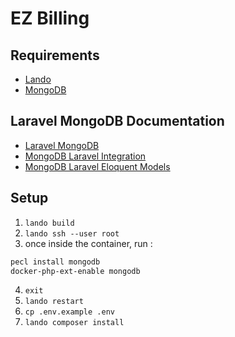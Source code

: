 # EZ Billing

## Requirements

- [Lando](https://docs.lando.dev/getting-started/installation/)
- [MongoDB](https://www.mongodb.com/try/download/community)

## Laravel MongoDB Documentation
- [Laravel MongoDB](https://www.mongodb.com/developer/languages/php/laravel-mongodb-tutorial/)
- [MongoDB Laravel Integration](https://www.mongodb.com/resources/products/compatibilities/mongodb-laravel-integration)
- [MongoDB Laravel Eloquent Models](https://www.mongodb.com/docs/drivers/php/laravel-mongodb/current/eloquent-models/model-class/)

## Setup

1. `lando build`
2. `lando ssh --user root`
3. once inside the container, run :

```bash
pecl install mongodb
docker-php-ext-enable mongodb
```
4. `exit`
5. `lando restart`
6. `cp .env.example .env`
7. `lando composer install`
